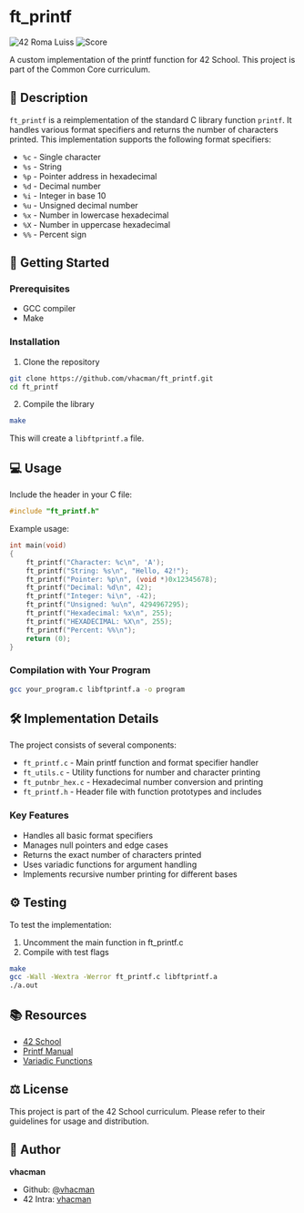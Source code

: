 # ft_printf
![42 Roma Luiss](https://img.shields.io/badge/42-Roma_Luiss-green)
![Score](https://img.shields.io/badge/Score-In_Progress-yellow)

A custom implementation of the printf function for 42 School. This project is part of the Common Core curriculum.

## 📝 Description

`ft_printf` is a reimplementation of the standard C library function `printf`. It handles various format specifiers and returns the number of characters printed. This implementation supports the following format specifiers:

- `%c` - Single character
- `%s` - String
- `%p` - Pointer address in hexadecimal
- `%d` - Decimal number
- `%i` - Integer in base 10
- `%u` - Unsigned decimal number
- `%x` - Number in lowercase hexadecimal
- `%X` - Number in uppercase hexadecimal
- `%%` - Percent sign

## 🚀 Getting Started

### Prerequisites
- GCC compiler
- Make

### Installation
1. Clone the repository
```bash
git clone https://github.com/vhacman/ft_printf.git
cd ft_printf
```

2. Compile the library
```bash
make
```

This will create a `libftprintf.a` file.

## 💻 Usage

Include the header in your C file:
```c
#include "ft_printf.h"
```

Example usage:
```c
int main(void)
{
    ft_printf("Character: %c\n", 'A');
    ft_printf("String: %s\n", "Hello, 42!");
    ft_printf("Pointer: %p\n", (void *)0x12345678);
    ft_printf("Decimal: %d\n", 42);
    ft_printf("Integer: %i\n", -42);
    ft_printf("Unsigned: %u\n", 4294967295);
    ft_printf("Hexadecimal: %x\n", 255);
    ft_printf("HEXADECIMAL: %X\n", 255);
    ft_printf("Percent: %%\n");
    return (0);
}
```

### Compilation with Your Program
```bash
gcc your_program.c libftprintf.a -o program
```

## 🛠️ Implementation Details

The project consists of several components:

- `ft_printf.c` - Main printf function and format specifier handler
- `ft_utils.c` - Utility functions for number and character printing
- `ft_putnbr_hex.c` - Hexadecimal number conversion and printing
- `ft_printf.h` - Header file with function prototypes and includes

### Key Features
- Handles all basic format specifiers
- Manages null pointers and edge cases
- Returns the exact number of characters printed
- Uses variadic functions for argument handling
- Implements recursive number printing for different bases

## ⚙️ Testing

To test the implementation:
1. Uncomment the main function in ft_printf.c
2. Compile with test flags
```bash
make
gcc -Wall -Wextra -Werror ft_printf.c libftprintf.a
./a.out
```

## 📚 Resources
- [42 School](https://42.fr/)
- [Printf Manual](https://man7.org/linux/man-pages/man3/printf.3.html)
- [Variadic Functions](https://en.cppreference.com/w/c/variadic)

## ⚖️ License
This project is part of the 42 School curriculum. Please refer to their guidelines for usage and distribution.

## 👤 Author
**vhacman**
- Github: [@vhacman](https://github.com/vhacman)
- 42 Intra: [vhacman](https://profile.intra.42.fr/)
